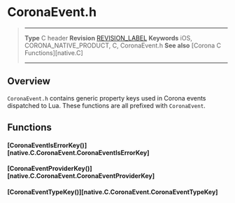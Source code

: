 # CoronaEvent.h

> --------------------- ------------------------------------------------------------------------------------------
> __Type__				C header
> __Revision__			[REVISION_LABEL](REVISION_URL)
> __Keywords__			iOS, CORONA_NATIVE_PRODUCT, C, CoronaEvent.h
> __See also__			[Corona C Functions][native.C]
> --------------------- ------------------------------------------------------------------------------------------

## Overview

`CoronaEvent.h` contains generic property keys used in Corona events dispatched to Lua. These functions are all prefixed with `CoronaEvent`.


## Functions

#### [CoronaEventIsErrorKey()][native.C.CoronaEvent.CoronaEventIsErrorKey]

#### [CoronaEventProviderKey()][native.C.CoronaEvent.CoronaEventProviderKey]

#### [CoronaEventTypeKey()][native.C.CoronaEvent.CoronaEventTypeKey]
